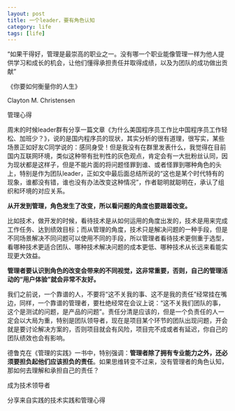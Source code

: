 ```yaml
---
layout: post
title: 一个leader，要有角色认知
category: life
tags: [life]
---
```

 
 
 



“如果干得好，管理是最崇高的职业之一。没有哪一个职业能像管理一样为他人提供学习和成长的机会，让他们懂得承担责任并取得成绩，以及为团队的成功做出贡献”

《你要如何衡量你的人生》

Clayton M. Christensen   

管理心得

周末的时候leader群有分享一篇文章《为什么美国程序员工作比中国程序员工作轻松、加班少？》，说的是国内程序员的现状，其实分析的很有道理，很写实，某些场景正如好友C同学说的：感同身受！但是我没有在群里发表什么，我觉得在目前国内互联网环境，类似这种带有批判性的灰色观点，肯定会有一大批粉丝认同，因为现状都是这样子，但是不能片面的将问题怪罪到谁、或者怪罪到哪种角色的头上，特别是作为团队leader，正如文中最后面总结所说的“这也是某个时代特有的现象，谁都没有错，谁也没有办法改变这种情况”，作者聪明就聪明在，承认了组织和环境的对应关系。

**从开发到管理，角色发生了改变，所以看问题的角度也要跟着改变。**

比如技术，做开发的时候，看待技术是从如何运用的角度出发的，技术是用来完成工作任务、达到绩效目标；而从管理的角度，技术只是解决问题的一种手段，但是不同场景解决不同问题可以使用不同的手段，所以管理者看待技术更侧重于选型，看哪种技术更适合团队、哪种技术解决问题的成本更低、哪种技术从长远来看能实现更大效益。

**管理者要认识到角色的改变会带来的不同视觉，这非常重要，否则，自己的管理活动的“用户体验”就会非常不友好。**

我们之前说，一个靠谱的人，不要将“这不关我的事、这不是我的责任”经常挂在嘴边，同样，一个靠谱的管理者，要杜绝经常在会议上说：“这不关我们团队的事，这个是测试的问题，是产品的问题”。责任分清是应该的，但是一个负责任的人一定会以大局为重，特别是团队领导者，现在是项目某个环节的团队出现问题，开会就是要讨论解决方案的，否则项目就会有风险，项目完不成或者有延迟，你自己的团队绩效也会有影响。

德鲁克在《管理的实践》一书中，特别强调：**管理者除了拥有专业能力之外，还必须要担负起他们应该担负的责任**。如果思维转变不过来，没有管理者的角色认知，那如何去理解和承担自己的责任？ 

成为技术领导者

分享来自实践的技术实践和管理心得

